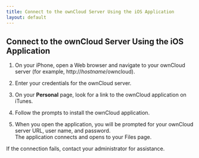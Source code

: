```yaml
---
title: Connect to the ownCloud Server Using the iOS Application
layout: default
---
```


## Connect to the ownCloud Server Using the iOS Application 
1. On your iPhone, open a Web browser and navigate to your ownCloud server (for example, http://*hostname*/owncloud). 

2. Enter your credentials for the ownCloud server. 

3. On your **Personal** page, look for a link to the ownCloud application on iTunes. 

3. Follow the prompts to install the ownCloud application.

4. When you open the application, you will be prompted for your ownCloud server URL, user name, and password.  
   The application connects and opens to your Files page. 

If the connection fails, contact your administrator for assistance.
